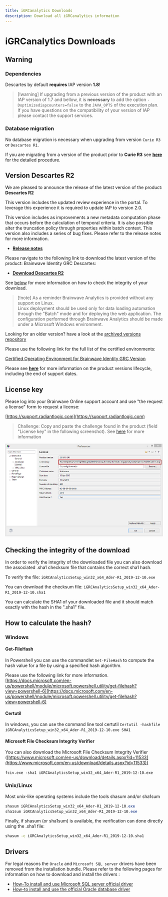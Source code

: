 ```yaml
---
title: iGRCanalytics Downloads
description: Download all iGRCanalytics information
---
```


# iGRCanalytics Downloads

## Warning

### Dependencies

Descartes by default **requires** IAP version **1.8**!  

> [!warning] If upgrading from a previous version of the product with an IAP version of 1.7 and bellow, it is **necessary** to add the option `-Doptimizediapcounters=false` to the `JAVA_OPTS` of the execution plan.  
> If you have questions on the compatibility of your version of IAP please contact the support services.

### Database migration

No database migration is necessary when upgrading from version `Curie R3` or `Descartes R1`.  

If you are migrating from a version of the product prior to **Curie R3** see [**here**](https://documentation.brainwavegrc.com/Descartes/docs/igrc-platform/installation-and-deployment/database/schema-35-upgrade-procedure/) for the detailed procedure.  

## Version Descartes R2

We are pleased to announce the release of the latest version of the product: **Descartes R2**

This version includes the updated review experience in the portal. To leverage this experience it is required to update IAP to version 2.0.  

This version includes as improvements a new metadata computation phase that occurs before the calculation of temporal criteria. It is also possible alter the truncation policy through properties within batch context. This version also includes a series of bug fixes. Please refer to the release notes for more information.

- [**Release notes**](02-release-notes-descartes-r2)

Please navigate to the following link to download the latest version of the product: Brainwave Identity GRC Descartes:  

- [**Download Descartes R2**](https://download.brainwavegrc.com/index.php/s/fsqosCEPHkBaoaP)

See [below](#how-to-calculate-the-hash) for more information on how to check the integrity of your download.  

> [!note] As a reminder Brainwave Analytics is provided without any support on Linux.  
> Linux deployment should be used only for data loading automation through the "Batch" mode and for deploying the web application. The configuration performed through Brainwave Analytics should be made under a Microsoft Windows environment.  

Looking for an older version? have a look at the [archived versions repository](05-archived-version)  

Please use the following link for the full list of the certified environments:  

[Certified Operating Environment for Brainwave Identity GRC Version](https://documentation.brainwavegrc.com/Descartes/docs/igrc-platform/installation-and-deployment/brainwave-grc-certified-environments/)  

Please see [**here**](04-product-lifecycle) for more information on the product versions lifecycle, including the end of support dates.

## License key

Please log into your Brainwave Online support account and use "the request a license" form to request a license:

[https://support.radiantlogic.com](https://support.radiantlogic.com)

> Challenge: Copy and paste the challenge found in the product (field "License key" in the following screenshot). See [here](https://support.radiantlogic.com/hc/en-us/articles/17805187130516-Brainwave-licence-requests) for more information

![Challenge](./images/challenge.png "Workstation fingerprint")

## Checking the integrity of the download

In order to verify the integrity of the downloaded file you can also download the associated .sha1 checksum file that contains the correct sha1 hash.

To verify the file:
`iGRCAnalyticsSetup_win32_x64_Ader-R1_2019-12-10.exe`  

You can download the checksum file:
`iGRCAnalyticsSetup_win32_x64_Ader-R1_2019-12-10.sha1`

You can calculate the SHA1 of your downloaded file and it should match exactly with the hash in the ".sha1" file.

## How to calculate the hash?

### Windows

#### Get-FileHash

In Powershell you can use the commandlet `Get-FileHash` to compute the hash value for a file by using a specified hash algorithm.

Please use the following link for more information.
[https://docs.microsoft.com/en-us/powershell/module/microsoft.powershell.utility/get-filehash?view=powershell-6](https://docs.microsoft.com/en-us/powershell/module/microsoft.powershell.utility/get-filehash?view=powershell-6)

#### Certutil

In windows, you can use the command line tool certutil
`Certutil -hashfile iGRCAnalyticsSetup_win32_x64_Ader-R1_2019-12-10.exe SHA1`

#### Microsoft File Checksum Integrity Verifier

You can also download the Microsoft File Checksum Integrity Verifier ([https://www.microsoft.com/en-us/download/details.aspx?id=11533](https://www.microsoft.com/en-us/download/details.aspx?id=11533))  

`fciv.exe -sha1 iGRCAnalyticsSetup_win32_x64_Ader-R1_2019-12-10.exe`

### Unix/Linux

Most unix-like operating systems include the tools shasum and/or sha1sum

```powershell
shasum iGRCAnalyticsSetup_win32_x64_Ader-R1_2019-12-10.exe
sha1sum iGRCAnalyticsSetup_win32_x64_Ader-R1_2019-12-10.exe
```

Finally, if shasum (or sha1sum) is available, the verification can done directly using the .sha1 file:

```bash
shasum -c iGRCAnalyticsSetup_win32_x64_Ader-R1_2019-12-10.sha1
```

## Drivers

For legal reasons the `Oracle` and `Microsoft SQL server` drivers have been removed from the installation bundle. Please refer to the following pages for information on how to download and install the drivers :

- [How-To install and use Microsoft SQL server official driver](../how-to/database/sqlserver/install-sqlserver-driver)
- [How-to install and use the official Oracle database driver](../how-to/database/oracle/install-orcl-driver)
